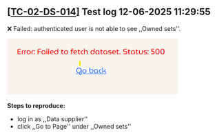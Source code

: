 [[TC-02-DS-014](../../tests/TS-03_Data_acquisition_and_management/TS-DS-014#tc-02-ds-014-positive-test--no-owned-datasets)] Test log 12-06-2025 11:29:55
---
❌ Failed: authenticated user is not able to see ,,Owned sets''.

![error](images/error_TC-02-DS-014.png)

**Steps to reproduce:**
- log in as ,,Data supplier''
- click ,,Go to Page'' under ,,Owned sets''

